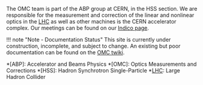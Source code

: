 The OMC team is part of the ABP group at CERN, in the HSS section.
We are responsible for the measurement and correction of the linear and nonlinear optics in the [LHC][lhc] as well as other machines is the CERN accelerator complex.
Our meetings can be found on our [Indico page](https://indico.cern.ch/category/5986/).

!!! note "Note - Documentation Status"
    This site is currently under construction, incomplete, and subject to change.
    An existing but poor documentation can be found on the [OMC twiki](https://twiki.cern.ch/twiki/bin/view/BEABP/OMC).


*[ABP]: Accelerator and Beams Physics
*[OMC]: Optics Measurements and Corrections
*[HSS]: Hadron Synchrotron Single-Particle
*[LHC]: Large Hadron Collider

[lhc]: https://home.cern/science/accelerators/large-hadron-collider